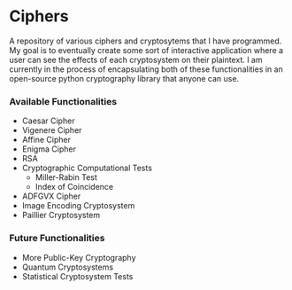 # Ciphers
A repository of various ciphers and cryptosytems that I have programmed. My goal is to eventually create some sort of interactive application where a user can see the effects of each cryptosystem on their plaintext. I am currently in the process of encapsulating both of these functionalities in an open-source python cryptography library that anyone can use. 

### Available Functionalities
  - Caesar Cipher
  - Vigenere Cipher
  - Affine Cipher
  - Enigma Cipher
  - RSA
  - Cryptographic Computational Tests
    - Miller-Rabin Test
    - Index of Coincidence
  - ADFGVX Cipher
  - Image Encoding Cryptosystem
  - Paillier Cryptosystem
  
### Future Functionalities
  - More Public-Key Cryptography
  - Quantum Cryptosystems
  - Statistical Cryptosystem Tests

  
